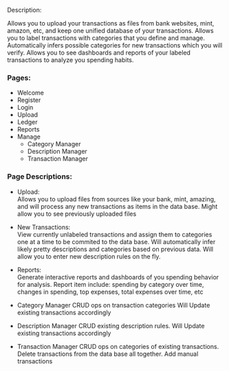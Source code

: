 Description:

Allows you to upload your transactions as files from bank websites, mint, amazon, etc, and keep one unified
database of your transactions. Allows you to label transactions with categories that you define and manage. 
Automatically infers possible categories for new transactions which you will verify. Allows you to see dashboards
and reports of your labeled transactions to analyze you spending habits.

### Pages:
- Welcome
- Register
- Login
- Upload
- Ledger
- Reports
- Manage
    - Category Manager
    - Description Manager
    - Transaction Manager


### Page Descriptions:
- Upload: \
Allows you to upload files from sources like your bank, mint, amazing, and will process any new transactions as 
items in the data base. Might allow you to see previously uploaded files

- New Transactions: \
View currently unlabeled transactions and assign them to categories one at a time to be commited to the data base.
Will automatically infer likely pretty descriptions and categories based on previous data. Will allow you to enter new 
description rules on the fly.

- Reports: \
Generate interactive reports and dashboards of you spending behavior for analysis. Report item include: spending by category over time, changes in spending, top expenses, total expenses over time, etc

- Category Manager
CRUD ops on transaction categories Will Update existing transactions accordingly

- Description Manager
CRUD existing description rules. Will Update existing transactions accordingly

- Transaction Manager
CRUD ops on categories of existing transactions. Delete transactions from the data base all together. Add manual transactions